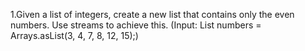 1.Given a list of integers, create a new list that contains only the even numbers. Use streams to achieve this. (Input:
List<Integer> numbers = Arrays.asList(3, 4, 7, 8, 12, 15);)
